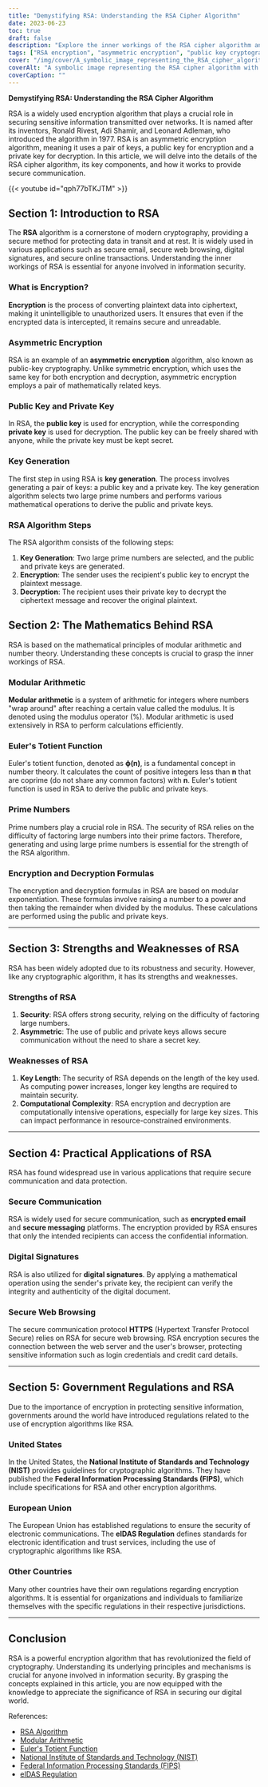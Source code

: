 ```yaml
---
title: "Demystifying RSA: Understanding the RSA Cipher Algorithm"
date: 2023-06-23
toc: true
draft: false
description: "Explore the inner workings of the RSA cipher algorithm and its importance in secure communication."
tags: ["RSA encryption", "asymmetric encryption", "public key cryptography", "encryption algorithm", "RSA key generation", "modular arithmetic", "Euler's totient function", "prime numbers", "modular exponentiation", "ciphertext", "plaintext", "RSA security", "secure communication", "digital signatures", "secure web browsing", "government regulations on RSA", "NIST guidelines on RSA", "eIDAS regulation", "encryption standards", "data protection", "cryptography", "information security", "secure messaging", "encrypted email", "HTTPS", "RSA in secure communication", "RSA in digital signatures", "strengths of RSA", "weaknesses of RSA", "computational complexity of RSA", "key length in RSA"]
cover: "/img/cover/A_symbolic_image_representing_the_RSA_cipher_algorithm.png"
coverAlt: "A symbolic image representing the RSA cipher algorithm with lock and key symbols, conveying the concept of secure communication and encryption."
coverCaption: ""
---
```

**Demystifying RSA: Understanding the RSA Cipher Algorithm**

RSA is a widely used encryption algorithm that plays a crucial role in securing sensitive information transmitted over networks. It is named after its inventors, Ronald Rivest, Adi Shamir, and Leonard Adleman, who introduced the algorithm in 1977. RSA is an asymmetric encryption algorithm, meaning it uses a pair of keys, a public key for encryption and a private key for decryption. In this article, we will delve into the details of the RSA cipher algorithm, its key components, and how it works to provide secure communication.

{{< youtube id="qph77bTKJTM" >}}

## Section 1: Introduction to RSA

The **RSA** algorithm is a cornerstone of modern cryptography, providing a secure method for protecting data in transit and at rest. It is widely used in various applications such as secure email, secure web browsing, digital signatures, and secure online transactions. Understanding the inner workings of RSA is essential for anyone involved in information security.

### What is Encryption?

**Encryption** is the process of converting plaintext data into ciphertext, making it unintelligible to unauthorized users. It ensures that even if the encrypted data is intercepted, it remains secure and unreadable.

### Asymmetric Encryption

RSA is an example of an **asymmetric encryption** algorithm, also known as public-key cryptography. Unlike symmetric encryption, which uses the same key for both encryption and decryption, asymmetric encryption employs a pair of mathematically related keys.

### Public Key and Private Key

In RSA, the **public key** is used for encryption, while the corresponding **private key** is used for decryption. The public key can be freely shared with anyone, while the private key must be kept secret.

### Key Generation

The first step in using RSA is **key generation**. The process involves generating a pair of keys: a public key and a private key. The key generation algorithm selects two large prime numbers and performs various mathematical operations to derive the public and private keys.

### RSA Algorithm Steps

The RSA algorithm consists of the following steps:

1. **Key Generation**: Two large prime numbers are selected, and the public and private keys are generated.
2. **Encryption**: The sender uses the recipient's public key to encrypt the plaintext message.
3. **Decryption**: The recipient uses their private key to decrypt the ciphertext message and recover the original plaintext.

## Section 2: The Mathematics Behind RSA

RSA is based on the mathematical principles of modular arithmetic and number theory. Understanding these concepts is crucial to grasp the inner workings of RSA.

### Modular Arithmetic

**Modular arithmetic** is a system of arithmetic for integers where numbers "wrap around" after reaching a certain value called the modulus. It is denoted using the modulus operator (%). Modular arithmetic is used extensively in RSA to perform calculations efficiently.

### Euler's Totient Function

Euler's totient function, denoted as **ϕ(n)**, is a fundamental concept in number theory. It calculates the count of positive integers less than **n** that are coprime (do not share any common factors) with **n**. Euler's totient function is used in RSA to derive the public and private keys.

### Prime Numbers

Prime numbers play a crucial role in RSA. The security of RSA relies on the difficulty of factoring large numbers into their prime factors. Therefore, generating and using large prime numbers is essential for the strength of the RSA algorithm.

### Encryption and Decryption Formulas

The encryption and decryption formulas in RSA are based on modular exponentiation. These formulas involve raising a number to a power and then taking the remainder when divided by the modulus. These calculations are performed using the public and private keys.

______

## Section 3: Strengths and Weaknesses of RSA

RSA has been widely adopted due to its robustness and security. However, like any cryptographic algorithm, it has its strengths and weaknesses.

### Strengths of RSA

1. **Security**: RSA offers strong security, relying on the difficulty of factoring large numbers.
2. **Asymmetric**: The use of public and private keys allows secure communication without the need to share a secret key.

### Weaknesses of RSA

1. **Key Length**: The security of RSA depends on the length of the key used. As computing power increases, longer key lengths are required to maintain security.
2. **Computational Complexity**: RSA encryption and decryption are computationally intensive operations, especially for large key sizes. This can impact performance in resource-constrained environments.

______

## Section 4: Practical Applications of RSA

RSA has found widespread use in various applications that require secure communication and data protection.

### Secure Communication

RSA is widely used for secure communication, such as **encrypted email** and **secure messaging** platforms. The encryption provided by RSA ensures that only the intended recipients can access the confidential information.

### Digital Signatures

RSA is also utilized for **digital signatures**. By applying a mathematical operation using the sender's private key, the recipient can verify the integrity and authenticity of the digital document.

### Secure Web Browsing

The secure communication protocol **HTTPS** (Hypertext Transfer Protocol Secure) relies on RSA for secure web browsing. RSA encryption secures the connection between the web server and the user's browser, protecting sensitive information such as login credentials and credit card details.

______

## Section 5: Government Regulations and RSA

Due to the importance of encryption in protecting sensitive information, governments around the world have introduced regulations related to the use of encryption algorithms like RSA.

### United States

In the United States, the **National Institute of Standards and Technology (NIST)** provides guidelines for cryptographic algorithms. They have published the **Federal Information Processing Standards (FIPS)**, which include specifications for RSA and other encryption algorithms.

### European Union

The European Union has established regulations to ensure the security of electronic communications. The **eIDAS Regulation** defines standards for electronic identification and trust services, including the use of cryptographic algorithms like RSA.

### Other Countries

Many other countries have their own regulations regarding encryption algorithms. It is essential for organizations and individuals to familiarize themselves with the specific regulations in their respective jurisdictions.

______

## Conclusion

RSA is a powerful encryption algorithm that has revolutionized the field of cryptography. Understanding its underlying principles and mechanisms is crucial for anyone involved in information security. By grasping the concepts explained in this article, you are now equipped with the knowledge to appreciate the significance of RSA in securing our digital world.

References:
- [RSA Algorithm](https://en.wikipedia.org/wiki/RSA_(cryptosystem))
- [Modular Arithmetic](https://en.wikipedia.org/wiki/Modular_arithmetic)
- [Euler's Totient Function](https://en.wikipedia.org/wiki/Euler%27s_totient_function)
- [National Institute of Standards and Technology (NIST)](https://www.nist.gov/)
- [Federal Information Processing Standards (FIPS)](https://www.nist.gov/federal-information-processing-standards-fips)
- [eIDAS Regulation](https://ec.europa.eu/digital-single-market/en/trust-services-and-eid)
